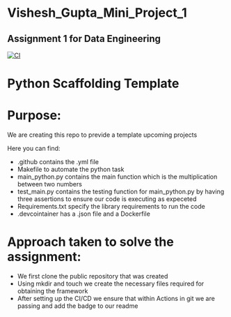# Vishesh_Gupta_Mini_Project_1
## Assignment 1 for Data Engineering

[![CI](https://github.com/nogibjj/Vishesh_Gupta_Mini_Project_1/actions/workflows/github.yml/badge.svg)](https://github.com/nogibjj/Vishesh_Gupta_Mini_Project_1/actions/workflows/github.yml)

# Python Scaffolding Template 

# Purpose:
We are creating this repo to previde a template upcoming projects

Here you can find:
- .github contains the .yml file 
- Makefile to automate the python task
- main_python.py contains the main function which is the multiplication between two numbers
- test_main.py contains the testing function for main_python.py by having three assertions to ensure our code is executing as expeceted
- Requirements.txt specify the library requirements to run the code
- .devcointainer has a .json file and a Dockerfile

# Approach taken to solve the assignment:

- We first clone the public repository that was created
- Using mkdir and touch we create the necessary files required for obtaining the framework
- After setting up the CI/CD we ensure that within Actions in git we are passing and add the badge to our readme 